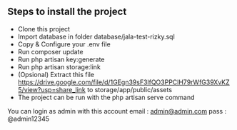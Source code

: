 ## Steps to install the project

- Clone this project
- Import database in folder database/jala-test-rizky.sql
- Copy & Configure your .env file
- Run composer update
- Run php artisan key:generate
- Run php artisan storage:link
- (Opsional) Extract this file https://drive.google.com/file/d/1GEgn39sF3lfQO3PPClH79rWfG39XvKZ5/view?usp=share_link to storage/app/public/assets
- The project can be run with the php artisan serve command

You can login as admin with this account
email : admin@admin.com
pass : @admin12345
